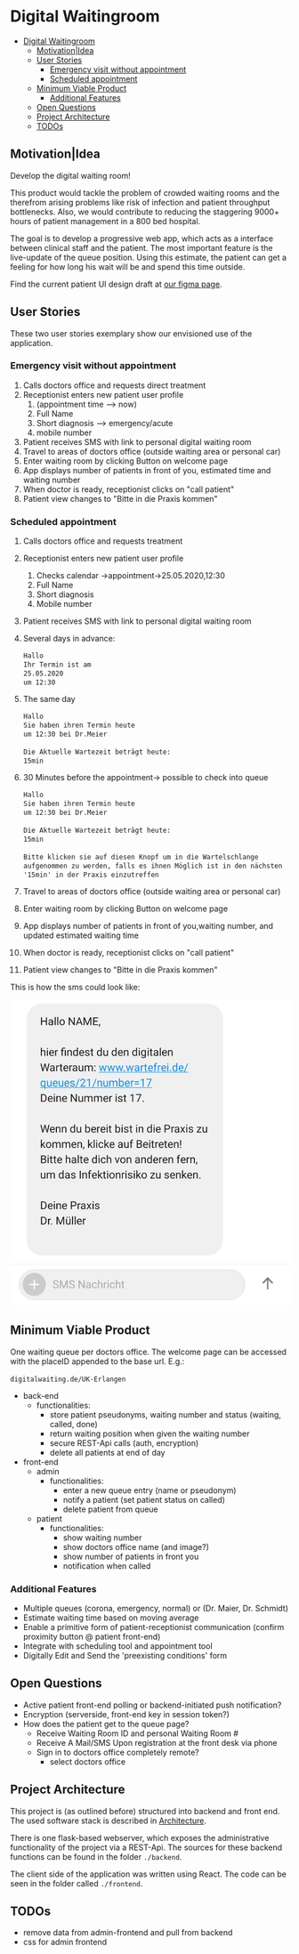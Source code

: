 # Digital Waitingroom

- [Digital Waitingroom](#digital-waitingroom)
  - [Motivation|Idea](#motivationidea)
  - [User Stories](#user-stories)
    - [Emergency visit without appointment](#emergency-visit-without-appointment)
    - [Scheduled appointment](#scheduled-appointment)
  - [Minimum Viable Product](#minimum-viable-product)
    - [Additional Features](#additional-features)
  - [Open Questions](#open-questions)
  - [Project Architecture](#project-architecture)
  - [TODOs](#todos)

## Motivation|Idea

Develop the digital waiting room!

This product would tackle the problem of crowded waiting rooms and the therefrom arising problems like risk of infection and patient throughput bottlenecks. Also, we would contribute to reducing the staggering 9000+ hours of patient management in a 800 bed hospital.

The goal is to develop a progressive web app, which acts as a interface between clinical staff and the patient. The most important feature is the live-update of the queue position. Using this estimate, the patient can get a feeling for how long his wait will be and spend this time outside.

Find the current patient UI design draft at [our figma page](https://www.figma.com/file/NUWYQQ6T5zKVLng4IAdxSJ/digital-waiting?node-id=0%3A1).

## User Stories

These two user stories exemplary show our envisioned use of the application.

### Emergency visit without appointment

1. Calls doctors office and requests direct treatment
2. Receptionist enters new patient user profile
   1. (appointment time --> now)
   2. Full Name
   3. Short diagnosis --> emergency/acute
   4. mobile number
3. Patient receives SMS with link to personal digital waiting room
4. Travel to areas of doctors office (outside waiting area or personal car)
5. Enter waiting room by clicking Button on welcome page
6. App displays number of patients in front of you, estimated time and waiting number
7. When doctor is ready, receptionist clicks on "call patient"
8. Patient view changes to "Bitte in die Praxis kommen"

### Scheduled appointment

1. Calls doctors office and requests treatment
2. Receptionist enters new patient user profile
   1. Checks calendar ->appointment->25.05.2020,12:30
   2. Full Name
   3. Short diagnosis
   4. Mobile number
3. Patient receives SMS with link to personal digital waiting room
4. Several days in advance:

   ```text
   Hallo
   Ihr Termin ist am
   25.05.2020
   um 12:30
   ```

5. The same day

   ```text
   Hallo
   Sie haben ihren Termin heute
   um 12:30 bei Dr.Meier

   Die Aktuelle Wartezeit beträgt heute:
   15min
   ```

6. 30 Minutes before the appointment-> possible to check into queue

   ```text
   Hallo
   Sie haben ihren Termin heute
   um 12:30 bei Dr.Meier

   Die Aktuelle Wartezeit beträgt heute:
   15min

   Bitte klicken sie auf diesen Knopf um in die Wartelschlange aufgenommen zu werden, falls es ihnen Möglich ist in den nächsten '15min' in der Praxis einzutreffen
   ```

7. Travel to areas of doctors office (outside waiting area or personal car)
8. Enter waiting room by clicking Button on welcome page
9. App displays number of patients in front of you,waiting number, and updated estimated waiting time
10. When doctor is ready, receptionist clicks on "call patient"
11. Patient view changes to "Bitte in die Praxis kommen"

This is how the sms could look like:

![Screenshot of how the received SMS should be formatted](resources/SMS.jpeg)

## Minimum Viable Product

One waiting queue per doctors office. The welcome page can be accessed with the placeID appended to the base url. E.g.:

`digitalwaiting.de/UK-Erlangen`

- back-end
  - functionalities:
    - store patient pseudonyms, waiting number and status (waiting, called, done)
    - return waiting position when given the waiting number
    - secure REST-Api calls (auth, encryption)
    - delete all patients at end of day
- front-end
  - admin
    - functionalities:
      - enter a new queue entry (name or pseudonym)
      - notify a patient (set patient status on called)
      - delete patient from queue
  - patient
    - functionalities:
      - show waiting number
      - show doctors office name (and image?)
      - show number of patients in front you
      - notification when called

### Additional Features

- Multiple queues (corona, emergency, normal) or (Dr. Maier, Dr. Schmidt)
- Estimate waiting time based on moving average
- Enable a primitive form of patient-receptionist communication (confirm proximity button @ patient front-end)
- Integrate with scheduling tool and appointment tool
- Digitally Edit and Send the 'preexisting conditions' form

## Open Questions

- Active patient front-end polling or backend-initiated push notification?
- Encryption (serverside, front-end key in session token?)
- How does the patient get to the queue page?
  - Receive Waiting Room ID and personal Waiting Room #
  - Receive A Mail/SMS Upon registration at the front desk via phone
  - Sign in to doctors office completely remote?
    - select doctors office

## Project Architecture

This project is (as outlined before) structured into backend and front end. The used software stack is described in [Architecture](architecture.md).

There is one flask-based webserver, which exposes the administrative functionality of the project via a REST-Api. The sources for these backend functions can be found in the folder `./backend`.

The client side of the application was written using React. The code can be seen in the folder called `./frontend`.

## TODOs

- remove data from admin-frontend and pull from backend
- css for admin frontend
